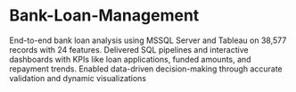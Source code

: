 # Bank-Loan-Management
End-to-end bank loan analysis using MSSQL Server and Tableau on 38,577 records with 24 features. Delivered SQL pipelines and interactive dashboards with KPIs like loan applications, funded amounts, and repayment trends. Enabled data-driven decision-making through accurate validation and dynamic visualizations
